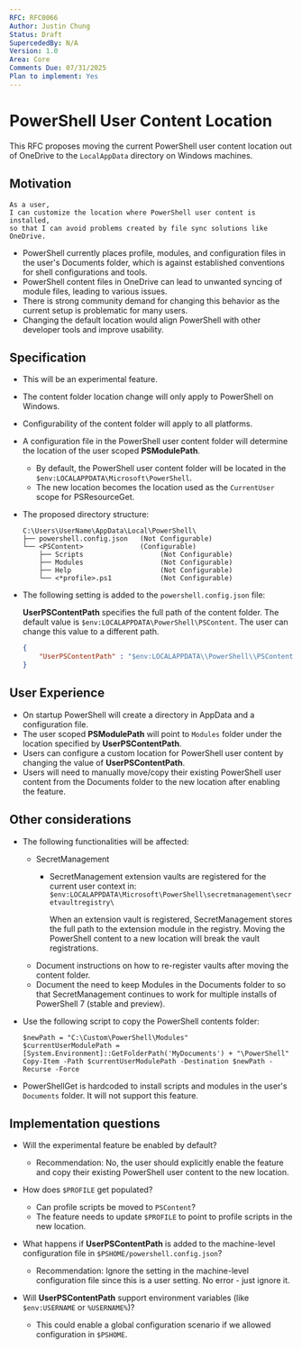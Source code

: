 ```yaml
---
RFC: RFC0066
Author: Justin Chung
Status: Draft
SupercededBy: N/A
Version: 1.0
Area: Core
Comments Due: 07/31/2025
Plan to implement: Yes
---
```


# PowerShell User Content Location

This RFC proposes moving the current PowerShell user content location out of OneDrive to the
`LocalAppData` directory on Windows machines.

## Motivation

```
As a user,
I can customize the location where PowerShell user content is installed,
so that I can avoid problems created by file sync solutions like OneDrive.
```

- PowerShell currently places profile, modules, and configuration files in the user's Documents
  folder, which is against established conventions for shell configurations and tools.
- PowerShell content files in OneDrive can lead to unwanted syncing of module files, leading to
  various issues.
- There is strong community demand for changing this behavior as the current setup is problematic
  for many users.
- Changing the default location would align PowerShell with other developer tools and improve
  usability.

## Specification

- This will be an experimental feature.
- The content folder location change will only apply to PowerShell on Windows.
- Configurability of the content folder will apply to all platforms.
- A configuration file in the PowerShell user content folder will determine the location of the user
  scoped **PSModulePath**.
  - By default, the PowerShell user content folder will be located in the
    `$env:LOCALAPPDATA\Microsoft\PowerShell`.
  - The new location becomes the location used as the `CurrentUser` scope for PSResourceGet.
- The proposed directory structure:

  ```
  C:\Users\UserName\AppData\Local\PowerShell\
  ├── powershell.config.json   (Not Configurable)
  └── <PSContent>              (Configurable)
      ├── Scripts                   (Not Configurable)
      ├── Modules                   (Not Configurable)
      ├── Help                      (Not Configurable)
      └── <*profile>.ps1            (Not Configurable)
  ```

- The following setting is added to the `powershell.config.json` file:

  **UserPSContentPath** specifies the full path of the content folder. The default value is
  `$env:LOCALAPPDATA\PowerShell\PSContent`. The user can change this value to a different path.

  ```json
  {
      "UserPSContentPath" : "$env:LOCALAPPDATA\\PowerShell\\PSContent",
  }
  ```

## User Experience

- On startup PowerShell will create a directory in AppData and a configuration file.
- The user scoped **PSModulePath** will point to `Modules` folder under the location specified by
  **UserPSContentPath**.
- Users can configure a custom location for PowerShell user content by changing the value of
  **UserPSContentPath**.
- Users will need to manually move/copy their existing PowerShell user content from the Documents
  folder to the new location after enabling the feature.

## Other considerations

- The following functionalities will be affected:
  - SecretManagement
    - SecretManagement extension vaults are registered for the current user context in:
      `$env:LOCALAPPDATA\Microsoft\PowerShell\secretmanagement\secretvaultregistry\`

      When an extension vault is registered, SecretManagement stores the full path to the extension
      module in the registry. Moving the PowerShell content to a new location will break the vault
      registrations.
  - Document instructions on how to re-register vaults after moving the content folder.
  - Document the need to keep Modules in the Documents folder to so that SecretManagement
    continues to work for multiple installs of PowerShell 7 (stable and preview).

- Use the following script to copy the PowerShell contents folder:

  ```pwsh
  $newPath = "C:\Custom\PowerShell\Modules"
  $currentUserModulePath = [System.Environment]::GetFolderPath('MyDocuments') + "\PowerShell"
  Copy-Item -Path $currentUserModulePath -Destination $newPath -Recurse -Force
  ```

- PowerShellGet is hardcoded to install scripts and modules in the user's `Documents` folder. It
  will not support this feature.

## Implementation questions

- Will the experimental feature be enabled by default?
  - Recommendation: No, the user should explicitly enable the feature and copy their existing
    PowerShell user content to the new location.

- How does `$PROFILE` get populated?
  - Can profile scripts be moved to `PSContent`?
  - The feature needs to update `$PROFILE` to point to profile scripts in the new location.

- What happens if **UserPSContentPath** is added to the machine-level configuration file in
  `$PSHOME/powershell.config.json`?
  - Recommendation: Ignore the setting in the machine-level configuration file since this is a user
    setting. No error - just ignore it.

- Will **UserPSContentPath** support environment variables (like `$env:USERNAME` or `%USERNAME%`)?
  - This could enable a global configuration scenario if we allowed configuration in `$PSHOME`.
